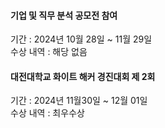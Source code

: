 #### 기업 및 직무 분석 공모전 참여
기간 : 2024년 10월 28일 ~ 11월 29일\
수상 내역 : 해당 없음


#### 대전대학교 화이트 해커 경진대회 제 2회
기간 : 2024년 11월30일 ~ 12월 01일\
수상 내역 : 최우수상
